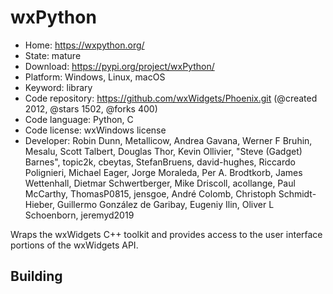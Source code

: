 # wxPython

- Home: https://wxpython.org/
- State: mature
- Download: https://pypi.org/project/wxPython/
- Platform: Windows, Linux, macOS
- Keyword: library
- Code repository: https://github.com/wxWidgets/Phoenix.git (@created 2012, @stars 1502, @forks 400)
- Code language: Python, C
- Code license: wxWindows license
- Developer: Robin Dunn, Metallicow, Andrea Gavana, Werner F Bruhin, Mesalu, Scott Talbert, Douglas Thor, Kevin Ollivier, "Steve (Gadget) Barnes", topic2k, cbeytas, StefanBruens, david-hughes, Riccardo Polignieri, Michael Eager, Jorge Moraleda, Per A. Brodtkorb, James Wettenhall, Dietmar Schwertberger, Mike Driscoll, acollange, Paul McCarthy, ThomasP0815, jensgoe, André Colomb, Christoph Schmidt-Hieber, Guillermo González de Garibay, Eugeniy Ilin, Oliver L Schoenborn, jeremyd2019

Wraps the wxWidgets C++ toolkit and provides access to the user interface portions of the wxWidgets API.

## Building
